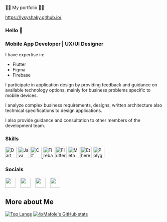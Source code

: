 ###
👨‍💻 My portfolio 👨‍💻

https://lysyshaky.github.io/

### Hello 👋

### Mobile App Developer | UX/UI Designer 

I have expertise in:

- Flutter
- Figma
- Firebase

I participate in application design by providing feedback and guidance on available technology options, mainly for business problems specific to mobile devices. 

I analyze complex business requirements, designs, written architecture also technical specifications to design applications. 

I also provide guidance and consultation to other members of the development team.


### Skills
  <p align="left">
                                <a href="https://dart.dev/" target="_blank" rel="noreferrer"><img src="https://raw.githubusercontent.com/danielcranney/readme-generator/main/public/icons/skills/dart-colored.svg" width="36" height="36" alt="Dart" /></a>
                                <a href="https://www.oracle.com/java/" target="_blank" rel="noreferrer"><img src="https://raw.githubusercontent.com/danielcranney/readme-generator/main/public/icons/skills/java-colored.svg" width="36" height="36" alt="Java" /></a>
                                <a href="https://docs.microsoft.com/en-us/dotnet/csharp/" target="_blank" rel="noreferrer"><img src="https://raw.githubusercontent.com/danielcranney/readme-generator/main/public/icons/skills/csharp-colored.svg" width="36" height="36" alt="C#" />
                                <a href="https://firebase.google.com/" target="_blank" rel="noreferrer"><img src="https://raw.githubusercontent.com/danielcranney/readme-generator/main/public/icons/skills/firebase-colored.svg" width="36" height="36" alt="Firebase" /></a>
                                <a href="https://flutter.dev/" target="_blank" rel="noreferrer"><img src="https://raw.githubusercontent.com/danielcranney/readme-generator/main/public/icons/skills/flutter-colored.svg" width="36" height="36" alt="Flutter" /></a>
                                <a href="https://metamask.io/" target="_blank" rel="noreferrer"><img src="https://raw.githubusercontent.com/danielcranney/readme-generator/main/public/icons/skills/metamask-colored.svg" width="36" height="36" alt="MetaMask" /></a>
                                <a href="https://ethereum.org/en/" target="_blank" rel="noreferrer"><img src="https://raw.githubusercontent.com/danielcranney/readme-generator/main/public/icons/skills/ethereum-colored.svg" width="36" height="36" alt="Ethereum" /></a>
                                <a href="https://polygon.technology/" target="_blank" rel="noreferrer"><img src="https://raw.githubusercontent.com/danielcranney/readme-generator/main/public/icons/skills/polygon-colored.svg" width="36" height="36" alt="Polygon" /></a>
                    </p>
                    
### Socials
                  
                  
<p align="left">  
                      <a href="https://github.com/lysyshaky" target="_blank" rel="noreferrer"><img src="https://raw.githubusercontent.com/danielcranney/readme-generator/main/public/icons/socials/github-dark.svg" width="32" height="32" /></a>&nbsp;&nbsp;&nbsp;
                      <a href="http://www.instagram.com/lysyshaky" target="_blank" rel="noreferrer"><img src="https://raw.githubusercontent.com/danielcranney/readme-generator/main/public/icons/socials/instagram.svg" width="32" height="32" /></a>&nbsp;&nbsp;&nbsp;    
                      <a href="https://www.stackoverflow.com/users/" target="_blank" rel="noreferrer"><img src="https://raw.githubusercontent.com/danielcranney/readme-generator/main/public/icons/socials/stackoverflow.svg" width="32" height="32" /></a>&nbsp;&nbsp;&nbsp;  
             <a href="https://telegram.me/lysyshaky" target="_blank" rel="noreferrer"><img src="https://user-images.githubusercontent.com/48721796/227723220-7318e48b-b166-4675-9900-a6d0069fa6d8.png" width="32" height="32" /></a>&nbsp;&nbsp;&nbsp;  
  


  
    
More about Me
---
[![Top Langs](https://github-readme-stats.vercel.app/api/top-langs/?username=lysyshaky&layout=compact&langs_count=8)](https://github.com/anuraghazra/github-readme-stats)
  [![4xMafole's GitHub stats](https://github-readme-stats.vercel.app/api?username=lysyshaky&show_icons=true)](https://github.com/anuraghazra/github-readme-stats)  

